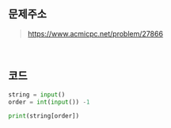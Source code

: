 ## 문제주소

> https://www.acmicpc.net/problem/27866

</br>

## 코드

```py
string = input()
order = int(input()) -1

print(string[order])
```
